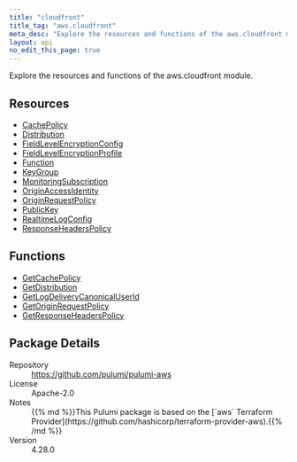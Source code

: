 ```yaml
---
title: "cloudfront"
title_tag: "aws.cloudfront"
meta_desc: "Explore the resources and functions of the aws.cloudfront module."
layout: api
no_edit_this_page: true
---
```


<!-- WARNING: this file was generated by Pulumi Docs Generator. -->
<!-- Do not edit by hand unless you're certain you know what you are doing! -->

Explore the resources and functions of the aws.cloudfront module.

<h2 id="resources">Resources</h2>
<ul class="api">
    <li><a href="cachepolicy" title="CachePolicy"><span class="api-symbol api-symbol--resource"></span>CachePolicy</a></li>
    <li><a href="distribution" title="Distribution"><span class="api-symbol api-symbol--resource"></span>Distribution</a></li>
    <li><a href="fieldlevelencryptionconfig" title="FieldLevelEncryptionConfig"><span class="api-symbol api-symbol--resource"></span>FieldLevelEncryptionConfig</a></li>
    <li><a href="fieldlevelencryptionprofile" title="FieldLevelEncryptionProfile"><span class="api-symbol api-symbol--resource"></span>FieldLevelEncryptionProfile</a></li>
    <li><a href="function" title="Function"><span class="api-symbol api-symbol--resource"></span>Function</a></li>
    <li><a href="keygroup" title="KeyGroup"><span class="api-symbol api-symbol--resource"></span>KeyGroup</a></li>
    <li><a href="monitoringsubscription" title="MonitoringSubscription"><span class="api-symbol api-symbol--resource"></span>MonitoringSubscription</a></li>
    <li><a href="originaccessidentity" title="OriginAccessIdentity"><span class="api-symbol api-symbol--resource"></span>OriginAccessIdentity</a></li>
    <li><a href="originrequestpolicy" title="OriginRequestPolicy"><span class="api-symbol api-symbol--resource"></span>OriginRequestPolicy</a></li>
    <li><a href="publickey" title="PublicKey"><span class="api-symbol api-symbol--resource"></span>PublicKey</a></li>
    <li><a href="realtimelogconfig" title="RealtimeLogConfig"><span class="api-symbol api-symbol--resource"></span>RealtimeLogConfig</a></li>
    <li><a href="responseheaderspolicy" title="ResponseHeadersPolicy"><span class="api-symbol api-symbol--resource"></span>ResponseHeadersPolicy</a></li>
</ul>

<h2 id="functions">Functions</h2>
<ul class="api">
    <li><a href="getcachepolicy" title="GetCachePolicy"><span class="api-symbol api-symbol--function"></span>GetCachePolicy</a></li>
    <li><a href="getdistribution" title="GetDistribution"><span class="api-symbol api-symbol--function"></span>GetDistribution</a></li>
    <li><a href="getlogdeliverycanonicaluserid" title="GetLogDeliveryCanonicalUserId"><span class="api-symbol api-symbol--function"></span>GetLogDeliveryCanonicalUserId</a></li>
    <li><a href="getoriginrequestpolicy" title="GetOriginRequestPolicy"><span class="api-symbol api-symbol--function"></span>GetOriginRequestPolicy</a></li>
    <li><a href="getresponseheaderspolicy" title="GetResponseHeadersPolicy"><span class="api-symbol api-symbol--function"></span>GetResponseHeadersPolicy</a></li>
</ul>

<h2 id="package-details">Package Details</h2>
<dl class="package-details">
	<dt>Repository</dt>
	<dd><a href="https://github.com/pulumi/pulumi-aws">https://github.com/pulumi/pulumi-aws</a></dd>
	<dt>License</dt>
	<dd>Apache-2.0</dd>
	<dt>Notes</dt>
	<dd>{{% md %}}This Pulumi package is based on the [`aws` Terraform Provider](https://github.com/hashicorp/terraform-provider-aws).{{% /md %}}</dd>
	<dt>Version</dt>
	<dd>4.28.0</dd>
</dl>

